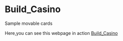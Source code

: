 # Build_Casino
Sample movable cards

Here,you can see this webpage in action [Build_Casino](https://imatechnophile.github.io/Build_Casino/)
